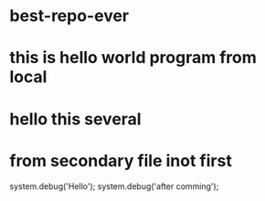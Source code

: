 # best-repo-ever
# this is hello world program from local
# hello this several
# from secondary file inot first
system.debug('Hello');
system.debug('after comming');